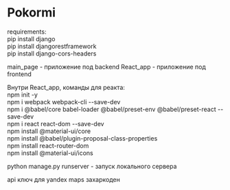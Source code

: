 # Pokormi

requirements:<br/>
pip install django <br/>
pip install djangorestframework <br/>
pip install django-cors-headers <br/>

main_page - приложение под backend
React_app - приложение под frontend

Внутри React_app, команды для реакта: <br/>
npm init -y <br/>
npm i webpack webpack-cli --save-dev <br/>
npm i @babel/core babel-loader @babel/preset-env @babel/preset-react --save-dev <br/>
npm i react react-dom --save-dev <br/>
npm install @material-ui/core <br/>
npm install @babel/plugin-proposal-class-properties <br/>
npm install react-router-dom <br/> 
npm install @material-ui/icons <br/>

python manage.py runserver - запуск локального сервера

api ключ для yandex maps захаркоден 

